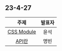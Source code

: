 

## 23-4-27

| 주제 | 발표자 |
| :----: | :---: |
| [CSS Module](./weekly/CSS_Module_동작방식/CSS_Module_동작방식.md) | 윤석 |
| [API란](./weekly/API란/API란.md) | 명빈 |